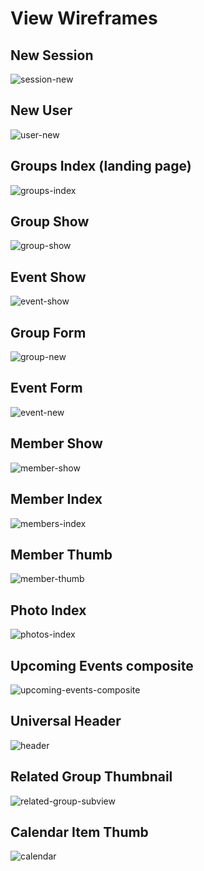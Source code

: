 # View Wireframes

## New Session
![session-new]

## New User
![user-new]

## Groups Index (landing page)
![groups-index]

## Group Show
![group-show]

## Event Show
![event-show]

## Group Form
![group-new]

## Event Form
![event-new]

## Member Show
![member-show]

## Member Index
![members-index]

## Member Thumb
![member-thumb]

## Photo Index
![photos-index]

## Upcoming Events composite
![upcoming-events-composite]

## Universal Header
![header]

## Related Group Thumbnail
![related-group-subview]

## Calendar Item Thumb
![calendar]

[session-new]: ./wireframes/session_new.png
[groups-index]: ./wireframes/groups_index.png
[group-show]: ./wireframes/group_show.png
[event-show]: ./wireframes/event_show.png
[group-new]: ./wireframes/group_new.png
[event-new]: ./wireframes/event_new.png
[user-new]: ./wireframes/user_new.png
[member-show]: ./wireframes/member_show.png
[members-index]: ./wireframes/members_index.png
[member-thumb]: ./wireframes/member_subview-Group.png
[photos-index]: ./wireframes/photo_index.png
[upcoming-events-composite]: ./wireframes/upcoming_events_composite_view.png
[header]: ./wireframes/header.png
[related-group-subview]: ./wireframes/related_group_subview.png
[calendar]: ./wireframes/calendar.png
